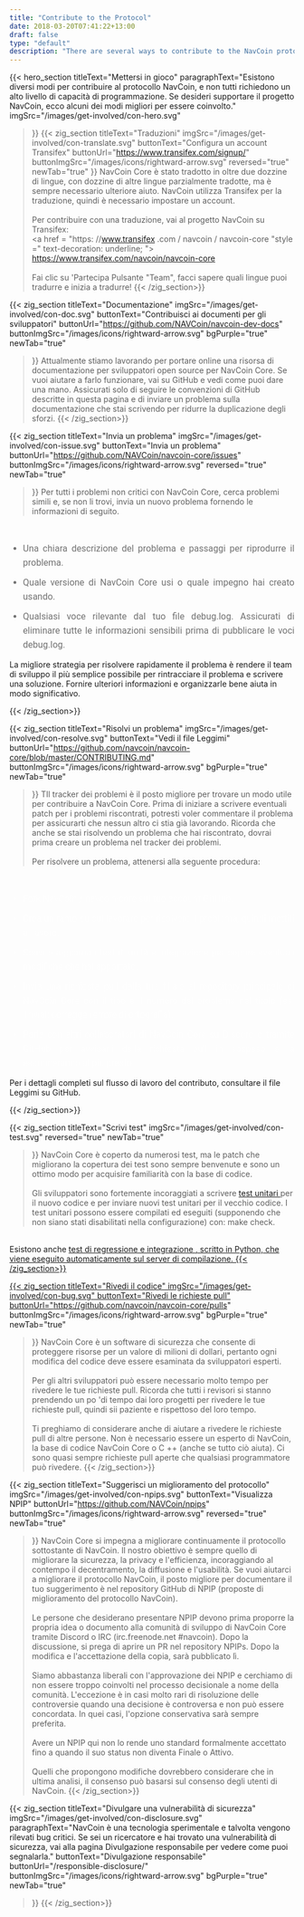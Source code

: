 ```yaml
---
title: "Contribute to the Protocol"
date: 2018-03-20T07:41:22+13:00
draft: false
type: "default"
description: "There are several ways to contribute to the NavCoin protocol - so if you’d like to support the project, here’s some of the best ways to get involved"
---
```

{{< hero_section
titleText="Mettersi in gioco"
paragraphText="Esistono diversi modi per contribuire al protocollo NavCoin, e non tutti richiedono un alto livello di capacità di programmazione. Se desideri supportare il progetto NavCoin, ecco alcuni dei modi migliori per essere coinvolto."
imgSrc="/images/get-involved/con-hero.svg"
>}}
{{< zig_section
titleText="Traduzioni"
imgSrc="/images/get-involved/con-translate.svg"
  buttonText="Configura un account Transifex"
  buttonUrl="https://www.transifex.com/signup/"
  buttonImgSrc="/images/icons/rightward-arrow.svg"
    reversed="true"
    newTab="true"
>}}
NavCoin Core è stato tradotto in oltre due dozzine di lingue, con dozzine di altre lingue parzialmente tradotte, ma è sempre necessario ulteriore aiuto. NavCoin utilizza Transifex per la traduzione, quindi è necessario impostare un account. <br> <br> Per contribuire con una traduzione, vai al progetto NavCoin su Transifex: <br> <a href = "https: //www.transifex .com / navcoin / navcoin-core "style =" text-decoration: underline; "> https://www.transifex.com/navcoin/navcoin-core </a> <br> <br> Fai clic su 'Partecipa Pulsante "Team", facci sapere quali lingue puoi tradurre e inizia a tradurre!
{{< /zig_section>}}

{{< zig_section
  titleText="Documentazione"
  imgSrc="/images/get-involved/con-doc.svg"
  buttonText="Contribuisci ai documenti per gli sviluppatori"
  buttonUrl="https://github.com/NAVCoin/navcoin-dev-docs"
  buttonImgSrc="/images/icons/rightward-arrow.svg"
  bgPurple="true"
  newTab="true"
>}}
Attualmente stiamo lavorando per portare online una risorsa di documentazione per sviluppatori open source per NavCoin Core. Se vuoi aiutare a farlo funzionare, vai su GitHub e vedi come puoi dare una mano. Assicurati solo di seguire le convenzioni di GitHub descritte in questa pagina e di inviare un problema sulla documentazione che stai scrivendo per ridurre la duplicazione degli sforzi.
{{< /zig_section>}}

{{< zig_section
titleText="Invia un problema"
imgSrc="/images/get-involved/con-issue.svg"
buttonText="Invia un problema"
buttonUrl="https://github.com/NAVCoin/navcoin-core/issues"
buttonImgSrc="/images/icons/rightward-arrow.svg"
reversed="true"
newTab="true"
>}}
Per tutti i problemi non critici con NavCoin Core, cerca problemi simili e, se non li trovi, invia un nuovo problema fornendo le informazioni di seguito.
<br>
<ul class="article-ul" style="color: rgba(0, 0, 0, 0.55);">
  <li>Una chiara descrizione del problema e passaggi per riprodurre il problema.</li>
  <li>Quale versione di NavCoin Core usi o quale impegno hai creato usando. </li> <li> Qualsiasi voce rilevante dal tuo file debug.log. Assicurati di eliminare tutte le informazioni sensibili prima di pubblicare le voci debug.log.</li>
</ul>
<p class="paragraph-text">La migliore strategia per risolvere rapidamente il problema è rendere il team di sviluppo il più semplice possibile per rintracciare il problema e scrivere una soluzione. Fornire ulteriori informazioni e organizzarle bene aiuta in modo significativo.</p>
{{< /zig_section>}}

{{< zig_section
  titleText="Risolvi un problema"
  imgSrc="/images/get-involved/con-resolve.svg"
  buttonText="Vedi il file Leggimi"
  buttonUrl="https://github.com/navcoin/navcoin-core/blob/master/CONTRIBUTING.md"
  buttonImgSrc="/images/icons/rightward-arrow.svg"
  bgPurple="true"
  newTab="true"
>}}
TIl tracker dei problemi è il posto migliore per trovare un modo utile per contribuire a NavCoin Core. Prima di iniziare a scrivere eventuali patch per i problemi riscontrati, potresti voler commentare il problema per assicurarti che nessun altro ci stia già lavorando. Ricorda che anche se stai risolvendo un problema che hai riscontrato, dovrai prima creare un problema nel tracker dei problemi.
<br><br>
Per risolvere un problema, attenersi alla seguente procedura:
<br>
<ul class="article-ul" style="color: rgba(255,255,255,0.55);">
   <li> Fork NavCoin / navcoin-core sul tuo account GitHub. </li>
   <li> Crea un ramo su cui lavorare per risolvere il problema, quindi mettiti al lavoro. </li>
   <li> Scrivi o aggiorna i test di unità e integrazione per coprire eventuali modifiche che hai apportato. </li>
   <li> Invia una richiesta pull dalla tua filiale al repository principale di NavCoin Core con il tipo e il numero del problema nel titolo (es. Trivial: corregge l'errore di ortografia). </li>
   <li> Parla con altri collaboratori di NavCoin Core su Discord o tramite GitHub per avvisarli della richiesta pull in sospeso e la esamineranno al più presto. </li>
</ul>
<p class="paragraph-text">Per i dettagli completi sul flusso di lavoro del contributo, consultare il file Leggimi su GitHub.</p>
{{< /zig_section>}}

{{< zig_section
titleText="Scrivi test"
imgSrc="/images/get-involved/con-test.svg"
reversed="true"
newTab="true"
>}}
NavCoin Core è coperto da numerosi test, ma le patch che migliorano la copertura dei test sono sempre benvenute e sono un ottimo modo per acquisire familiarità con la base di codice.
<br><br>
Gli sviluppatori sono fortemente incoraggiati a scrivere <a href = "https://github.com/NAVCoin/navcoin-core/blob/master/doc/unit-tests.md" target = "e" style = "text-decoration: underline ; "> test unitari </a> per il nuovo codice e per inviare nuovi test unitari per il vecchio codice. I test unitari possono essere compilati ed eseguiti (supponendo che non siano stati disabilitati nella configurazione) con: make check.
<br>
Esistono anche <a href="https://github.com/NAVCoin/navcoin-core/tree/master/qa" target="e" style="text-decoration:underline;"> test di regressione e integrazione </ a>, scritto in Python, che viene eseguito automaticamente sul server di compilazione.
{{< /zig_section>}}

{{< zig_section
  titleText="Rivedi il codice"
  imgSrc="/images/get-involved/con-bug.svg"
    buttonText="Rivedi le richieste pull"
  buttonUrl="https://github.com/navcoin/navcoin-core/pulls"
  buttonImgSrc="/images/icons/rightward-arrow.svg"
  bgPurple="true"
  newTab="true"
>}}
NavCoin Core è un software di sicurezza che consente di proteggere risorse per un valore di milioni di dollari, pertanto ogni modifica del codice deve essere esaminata da sviluppatori esperti. <br> <br> Per gli altri sviluppatori può essere necessario molto tempo per rivedere le tue richieste pull. Ricorda che tutti i revisori si stanno prendendo un po 'di tempo dai loro progetti per rivedere le tue richieste pull, quindi sii paziente e rispettoso del loro tempo. <br> <br> Ti preghiamo di considerare anche di aiutare a rivedere le richieste pull di altre persone. Non è necessario essere un esperto di NavCoin, la base di codice NavCoin Core o C ++ (anche se tutto ciò aiuta). Ci sono quasi sempre richieste pull aperte che qualsiasi programmatore può rivedere.
{{< /zig_section>}}

{{< zig_section
titleText="Suggerisci un miglioramento del protocollo"
imgSrc="/images/get-involved/con-npips.svg"
buttonText="Visualizza NPIP"
buttonUrl="https://github.com/NAVCoin/npips"
buttonImgSrc="/images/icons/rightward-arrow.svg"
reversed="true"
newTab="true"
>}}
NavCoin Core si impegna a migliorare continuamente il protocollo sottostante di NavCoin. Il nostro obiettivo è sempre quello di migliorare la sicurezza, la privacy e l'efficienza, incoraggiando al contempo il decentramento, la diffusione e l'usabilità. Se vuoi aiutarci a migliorare il protocollo NavCoin, il posto migliore per documentare il tuo suggerimento è nel repository GitHub di NPIP (proposte di miglioramento del protocollo NavCoin). <br> <br> Le persone che desiderano presentare NPIP devono prima proporre la propria idea o documento alla comunità di sviluppo di NavCoin Core tramite Discord o IRC (irc.freenode.net #navcoin). Dopo la discussione, si prega di aprire un PR nel repository NPIPs. Dopo la modifica e l'accettazione della copia, sarà pubblicato lì. <br> <br> Siamo abbastanza liberali con l'approvazione dei NPIP e cerchiamo di non essere troppo coinvolti nel processo decisionale a nome della comunità. L'eccezione è in casi molto rari di risoluzione delle controversie quando una decisione è controversa e non può essere concordata. In quei casi, l'opzione conservativa sarà sempre preferita. <br> <br> Avere un NPIP qui non lo rende uno standard formalmente accettato fino a quando il suo status non diventa Finale o Attivo. <br> <br> Quelli che propongono modifiche dovrebbero considerare che in ultima analisi, il consenso può basarsi sul consenso degli utenti di NavCoin.
{{< /zig_section>}}

{{< zig_section
  titleText="Divulgare una vulnerabilità di sicurezza"
  imgSrc="/images/get-involved/con-disclosure.svg"
  paragraphText="NavCoin è una tecnologia sperimentale e talvolta vengono rilevati bug critici. Se sei un ricercatore e hai trovato una vulnerabilità di sicurezza, vai alla pagina Divulgazione responsabile per vedere come puoi segnalarla."
    buttonText="Divulgazione responsabile"
  buttonUrl="/responsible-disclosure/"
  buttonImgSrc="/images/icons/rightward-arrow.svg"
  bgPurple="true"
  newTab="true"
>}}
{{< /zig_section>}}

<style>
.article-ul>li{
    margin-bottom: 8px;
    font-size: 16px;
    font-family: roboto;
    line-height: 25px;
    text-align: justify;
    margin-top: 0;
    margin-bottom: 10px;
}
</style>

